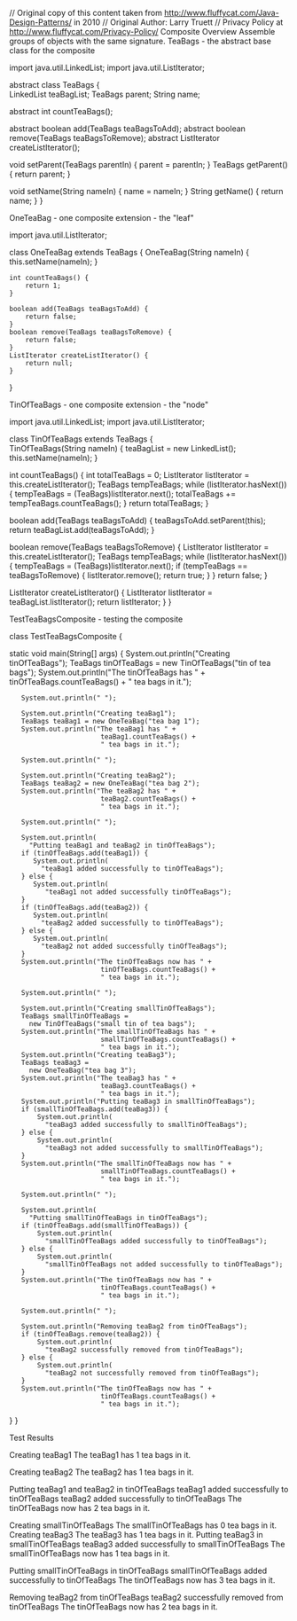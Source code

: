 // Original copy of this content taken from http://www.fluffycat.com/Java-Design-Patterns/ in 2010
// Original Author: Larry Truett
// Privacy Policy at http://www.fluffycat.com/Privacy-Policy/
Composite Overview
Assemble groups of objects with the same signature.
TeaBags - the abstract base class for the composite

import java.util.LinkedList;
import java.util.ListIterator;

abstract class TeaBags {  
   LinkedList teaBagList; 
   TeaBags parent;
   String name;
    
   abstract int countTeaBags();
   
   abstract boolean add(TeaBags teaBagsToAdd);
   abstract boolean remove(TeaBags teaBagsToRemove);
   abstract ListIterator createListIterator();
   
   void setParent(TeaBags parentIn) {
       parent = parentIn;
   }
   TeaBags getParent() {
      return parent;
   }
   
   void setName(String nameIn) {
       name = nameIn;
   }
   String getName() {
       return name;
   }
}

OneTeaBag - one composite extension - the "leaf"

import java.util.ListIterator;

class OneTeaBag extends TeaBags { 
    OneTeaBag(String nameIn) {
        this.setName(nameIn);
    }
    
    int countTeaBags() {
        return 1;
    }
   
    boolean add(TeaBags teaBagsToAdd) {
        return false;
    }
    boolean remove(TeaBags teaBagsToRemove) {
        return false;
    }
    ListIterator createListIterator() {
        return null;
    }
}

TinOfTeaBags - one composite extension - the "node"

import java.util.LinkedList;
import java.util.ListIterator;

class TinOfTeaBags extends TeaBags {  
   TinOfTeaBags(String nameIn) {
       teaBagList = new LinkedList();
       this.setName(nameIn);
   }
   
   int countTeaBags() {
       int totalTeaBags = 0;
       ListIterator listIterator = this.createListIterator();
       TeaBags tempTeaBags;
       while (listIterator.hasNext()) {
           tempTeaBags = (TeaBags)listIterator.next();
           totalTeaBags += tempTeaBags.countTeaBags();
       }
       return totalTeaBags;
   }
   
   boolean add(TeaBags teaBagsToAdd) {
       teaBagsToAdd.setParent(this);
       return teaBagList.add(teaBagsToAdd);
   }
   
   boolean remove(TeaBags teaBagsToRemove) {
       ListIterator listIterator = 
           this.createListIterator();
       TeaBags tempTeaBags;
       while (listIterator.hasNext()) {
           tempTeaBags = (TeaBags)listIterator.next();
           if (tempTeaBags == teaBagsToRemove) {
               listIterator.remove();
               return true;
           }
       }
       return false;
   }
   
   ListIterator createListIterator() {
       ListIterator listIterator = teaBagList.listIterator();
       return listIterator;
   }
}

TestTeaBagsComposite - testing the composite

class TestTeaBagsComposite {

   static void main(String[] args) {
       System.out.println("Creating tinOfTeaBags");
       TeaBags tinOfTeaBags = 
           new TinOfTeaBags("tin of tea bags");
       System.out.println("The tinOfTeaBags has " + 
                           tinOfTeaBags.countTeaBags() + 
                           " tea bags in it.");

       System.out.println(" ");       

       System.out.println("Creating teaBag1");
       TeaBags teaBag1 = new OneTeaBag("tea bag 1");
       System.out.println("The teaBag1 has " + 
                           teaBag1.countTeaBags() + 
                           " tea bags in it.");

       System.out.println(" ");       

       System.out.println("Creating teaBag2");
       TeaBags teaBag2 = new OneTeaBag("tea bag 2");
       System.out.println("The teaBag2 has " + 
                           teaBag2.countTeaBags() + 
                           " tea bags in it."); 

       System.out.println(" ");

       System.out.println(
         "Putting teaBag1 and teaBag2 in tinOfTeaBags");
       if (tinOfTeaBags.add(teaBag1)) {
          System.out.println(
            "teaBag1 added successfully to tinOfTeaBags");
       } else {
          System.out.println(
             "teaBag1 not added successfully tinOfTeaBags");
       } 
       if (tinOfTeaBags.add(teaBag2)) {
          System.out.println(
            "teaBag2 added successfully to tinOfTeaBags");
       } else {
          System.out.println(
            "teaBag2 not added successfully tinOfTeaBags");
       }
       System.out.println("The tinOfTeaBags now has " + 
                           tinOfTeaBags.countTeaBags() + 
                           " tea bags in it.");
       
       System.out.println(" ");
       
       System.out.println("Creating smallTinOfTeaBags");
       TeaBags smallTinOfTeaBags = 
         new TinOfTeaBags("small tin of tea bags");
       System.out.println("The smallTinOfTeaBags has " + 
                           smallTinOfTeaBags.countTeaBags() + 
                           " tea bags in it.");
       System.out.println("Creating teaBag3");
       TeaBags teaBag3 = 
         new OneTeaBag("tea bag 3");
       System.out.println("The teaBag3 has " + 
                           teaBag3.countTeaBags() + 
                           " tea bags in it.");
       System.out.println("Putting teaBag3 in smallTinOfTeaBags");
       if (smallTinOfTeaBags.add(teaBag3)) {
           System.out.println(
             "teaBag3 added successfully to smallTinOfTeaBags");
       } else {
           System.out.println(
             "teaBag3 not added successfully to smallTinOfTeaBags");
       }
       System.out.println("The smallTinOfTeaBags now has " + 
                           smallTinOfTeaBags.countTeaBags() + 
                           " tea bags in it.");
       
       System.out.println(" "); 
       
       System.out.println(
         "Putting smallTinOfTeaBags in tinOfTeaBags");
       if (tinOfTeaBags.add(smallTinOfTeaBags)) {
           System.out.println(
             "smallTinOfTeaBags added successfully to tinOfTeaBags");
       } else {
           System.out.println(
             "smallTinOfTeaBags not added successfully to tinOfTeaBags");
       }
       System.out.println("The tinOfTeaBags now has " + 
                           tinOfTeaBags.countTeaBags() + 
                           " tea bags in it.");
       
       System.out.println(" ");
       
       System.out.println("Removing teaBag2 from tinOfTeaBags");
       if (tinOfTeaBags.remove(teaBag2)) {
           System.out.println(
             "teaBag2 successfully removed from tinOfTeaBags");
       } else {
           System.out.println(
             "teaBag2 not successfully removed from tinOfTeaBags");
       }
       System.out.println("The tinOfTeaBags now has " + 
                           tinOfTeaBags.countTeaBags() + 
                           " tea bags in it.");
   }
}      

Test Results

Creating teaBag1
The teaBag1 has 1 tea bags in it.
 
Creating teaBag2
The teaBag2 has 1 tea bags in it.
 
Putting teaBag1 and teaBag2 in tinOfTeaBags
teaBag1 added successfully to tinOfTeaBags
teaBag2 added successfully to tinOfTeaBags
The tinOfTeaBags now has 2 tea bags in it.
 
Creating smallTinOfTeaBags
The smallTinOfTeaBags has 0 tea bags in it.
Creating teaBag3
The teaBag3 has 1 tea bags in it.
Putting teaBag3 in smallTinOfTeaBags
teaBag3 added successfully to smallTinOfTeaBags
The smallTinOfTeaBags now has 1 tea bags in it.
 
Putting smallTinOfTeaBags in tinOfTeaBags
smallTinOfTeaBags added successfully to tinOfTeaBags
The tinOfTeaBags now has 3 tea bags in it.
 
Removing teaBag2 from tinOfTeaBags
teaBag2 successfully removed from tinOfTeaBags
The tinOfTeaBags now has 2 tea bags in it.

